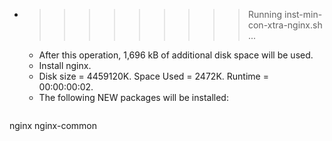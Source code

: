 * >>>>>>>>> Running inst-min-con-xtra-nginx.sh ...
  * After this operation, 1,696 kB of additional disk space will be used.
  * Install nginx.
  * Disk size = 4459120K. Space Used = 2472K. Runtime = 00:00:00:02.
  * The following NEW packages will be installed:
  ```bash
nginx nginx-common
  ```
